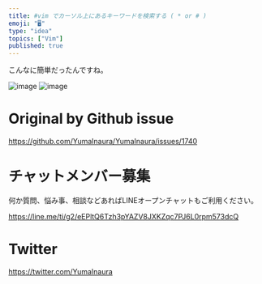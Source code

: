 ```yaml
---
title: #vim でカーソル上にあるキーワードを検索する ( * or # )
emoji: "🖥"
type: "idea"
topics: ["Vim"]
published: true
---
```


こんなに簡単だったんですね。

![image](https://user-images.githubusercontent.com/13635059/57440224-93a6ae00-7282-11e9-8fc9-8399cbffad7a.png)
![image](https://user-images.githubusercontent.com/13635059/57440227-94d7db00-7282-11e9-9dec-f5f0b11d8feb.png)


# Original by Github issue

https://github.com/YumaInaura/YumaInaura/issues/1740








<!-- Update From Qiita API -->

# チャットメンバー募集


何か質問、悩み事、相談などあればLINEオープンチャットもご利用ください。

https://line.me/ti/g2/eEPltQ6Tzh3pYAZV8JXKZqc7PJ6L0rpm573dcQ





# Twitter


https://twitter.com/YumaInaura


<!-- Update From Qiita API -->


